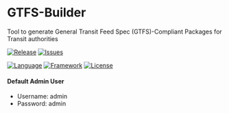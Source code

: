 # GTFS-Builder
Tool to generate General Transit Feed Spec (GTFS)-Compliant Packages for Transit authorities

[![Release](https://img.shields.io/github/release/MarconiMediaGroup/GTFS-Builder.svg)](https://github.com/MarconiMediaGroup/GTFS-Builder/releases)
[![Issues](https://img.shields.io/github/issues/MarconiMediaGroup/GTFS-Builder.svg)](https://github.com/MarconiMediaGroup/GTFS-Builder/issues)

[![Language](https://img.shields.io/badge/Language-Python-brightgreen.svg)](https://www.python.org)
[![Framework](http://img.shields.io/badge/Framework-Django-brightgreen.svg)](https://www.djangoproject.com)
[![License](http://img.shields.io/badge/License-Apache_2.0-blue.svg)](http://www.apache.org/licenses/LICENSE-2)


#### Default Admin User
* Username: admin
* Password: admin
